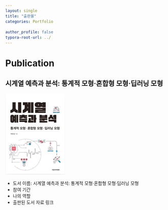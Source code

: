 ```yaml
---
layout: single
title: "출판물"
categories: Portfolio

author_profile: false
typora-root-url: ../
---
```

# Publication

## 시계열 예측과 분석: 통계적 모형·혼합형 모형·딥러닝 모형

<img src="/images/2024-05-08-Publication/SCR-20240512-cbsl.png" alt="SCR-20240512-cbsl" style="zoom:25%;" />

- 도서 이름: 시계열 예측과 분석: 통계적 모형·혼합형 모형·딥러닝 모형
- 참여 기간
- 나의 역할
- 출판된 도서 자료 링크



